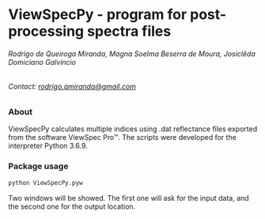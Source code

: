 # ViewSpecPy -  program for post-processing spectra files
###### *Rodrigo de Queiroga Miranda, Magna Soelma Beserra de Moura, Josiclêda Domiciano Galvíncio*

###### Contact: rodrigo.qmiranda@gmail.com

### About
ViewSpecPy calculates multiple indices using .dat reflectance files exported from the software ViewSpec Pro™. The scripts were developed for the interpreter Python 3.6.9.

### Package usage
```r
python ViewSpecPy.pyw
```

Two windows will be showed. The first one will ask for the input data, and the second one for the output location.

